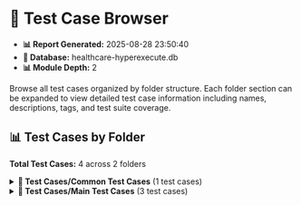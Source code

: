 # 📁 Test Case Browser

- **📊 Report Generated:** 2025-08-28 23:50:40
- **📁 Database:** healthcare-hyperexecute.db
- **📊 Module Depth:** 2

Browse all test cases organized by folder structure. Each folder section can be expanded to view detailed test case information including names, descriptions, tags, and test suite coverage.

## 📊 Test Cases by Folder

**Total Test Cases:** 4 across 2 folders

<details>
<summary><strong>📁 Test Cases/Common Test Cases</strong> (1 test cases)</summary>

| Test Case | Description | Tags |
|-----------|-------------|------|
| **Login** | Common test case used to login. | `` |

</details>

<details>
<summary><strong>📁 Test Cases/Main Test Cases</strong> (3 test cases)</summary>

| Test Case | Description | Tags |
|-----------|-------------|------|
| **TC1_Verify Successful Login** | Verify if users can login successful. | `` |
| **TC2_Verify Successful Appointment** | Verify if users can book an appointment sucessfully. Pre-condition: Users have already logged in | `` |
| **TC3_Visual Testing Example** |  | `` |

</details>
